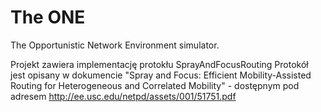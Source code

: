 # The ONE

The Opportunistic Network Environment simulator.

Projekt zawiera implementację protokłu SprayAndFocusRouting
Protokół jest opisany w dokumencie "Spray and Focus: Efficient Mobility-Assisted Routing for Heterogeneous and Correlated Mobility" - dostępnym pod adresem http://ee.usc.edu/netpd/assets/001/51751.pdf
